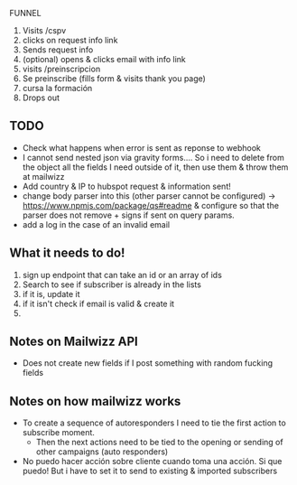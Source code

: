 FUNNEL

1. Visits /cspv
2. clicks on request info link
3. Sends request info
4. (optional) opens & clicks email with info link
5. visits /preinscripcion
6. Se preinscribe (fills form & visits thank you page)
7. cursa la formación
8. Drops out

## TODO

- Check what happens when error is sent as reponse to webhook
- I cannot send nested json via gravity forms.... So i need to delete from the object all the fields I need outside of it, then use them & throw them at mailwizz
- Add country & IP to hubspot request & information sent!
- change body parser into this (other parser cannot be configured) -> https://www.npmjs.com/package/qs#readme & configure so that the parser does not remove + signs if sent on query params.
- add a log in the case of an invalid email

## What it needs to do!

1. sign up endpoint that can take an id or an array of ids
2. Search to see if subscriber is already in the lists
3. if it is, update it
4. if it isn't check if email is valid & create it
5.

## Notes on Mailwizz API

- Does not create new fields if I post something with random fucking fields

## Notes on how mailwizz works

- To create a sequence of autoresponders I need to tie the first action to subscribe moment.
  - Then the next actions need to be tied to the opening or sending of other campaigns (auto responders)
- No puedo hacer acción sobre cliente cuando toma una acción. Si que puedo! But i have to set it to send to existing & imported subscribers
